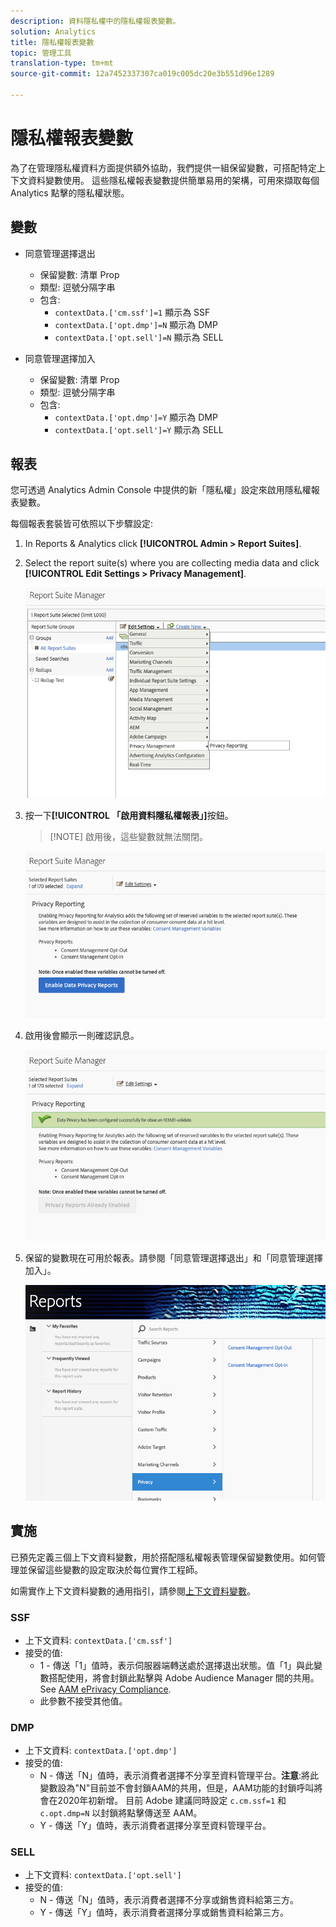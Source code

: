 ```yaml
---
description: 資料隱私權中的隱私權報表變數。
solution: Analytics
title: 隱私權報表變數
topic: 管理工具
translation-type: tm+mt
source-git-commit: 12a7452337307ca019c005dc20e3b551d96e1289

---
```



# 隱私權報表變數

為了在管理隱私權資料方面提供額外協助，我們提供一組保留變數，可搭配特定上下文資料變數使用。
這些隱私權報表變數提供簡單易用的架構，可用來擷取每個 Analytics 點擊的隱私權狀態。

## 變數

* 同意管理選擇退出
   * 保留變數: 清單 Prop
   * 類型: 逗號分隔字串
   * 包含:
      * `contextData.['cm.ssf']=1` 顯示為 SSF
      * `contextData.['opt.dmp']=N` 顯示為 DMP
      * `contextData.['opt.sell']=N` 顯示為 SELL

* 同意管理選擇加入
   * 保留變數: 清單 Prop
   * 類型: 逗號分隔字串
   * 包含:
      * `contextData.['opt.dmp']=Y` 顯示為 DMP
      * `contextData.['opt.sell']=Y` 顯示為 SELL

## 報表

您可透過 Analytics Admin Console 中提供的新「隱私權」設定來啟用隱私權報表變數。

每個報表套裝皆可依照以下步驟設定:
1. In Reports &amp; Analytics click **[!UICONTROL Admin &gt; Report Suites]**.
1. Select the report suite(s) where you are collecting media data and click **[!UICONTROL Edit Settings &gt; Privacy Management]**.

   ![](assets/rsm-privacy-select.png)

1. 按一下&#x200B;**[!UICONTROL 「啟用資料隱私權報表」]**&#x200B;按鈕。

   > [!NOTE] 啟用後，這些變數就無法關閉。

   ![](assets/rsm-privacy-enable.png)

1. 啟用後會顯示一則確認訊息。

   ![](assets/rsm-privacy-config.png)

1. 保留的變數現在可用於報表。請參閱「同意管理選擇退出」和「同意管理選擇加入」。

   ![](assets/rsm-privacy-reports.png)

## 實施

已預先定義三個上下文資料變數，用於搭配隱私權報表管理保留變數使用。如何管理並保留這些變數的設定取決於每位實作工程師。

如需實作上下文資料變數的通用指引，請參閱[上下文資料變數](https://docs.adobe.com/help/en/analytics/implementation/javascript-implementation/variables-analytics-reporting/context-data-variables.html)。

### SSF

* 上下文資料: `contextData.['cm.ssf']`
* 接受的值:
   * 1 - 傳送「1」值時，表示伺服器端轉送處於選擇退出狀態。值「1」與此變數搭配使用，將會封鎖此點擊與 Adobe Audience Manager 間的共用。See [AAM ePrivacy Compliance](https://docs.adobe.com/help/en/analytics/integration/audience-analytics/audience-analytics-workflow/ssf-gdpr.html).
   * 此參數不接受其他值。

### DMP

* 上下文資料: `contextData.['opt.dmp']`
* 接受的值: 
   * N - 傳送「N」值時，表示消費者選擇不分享至資料管理平台。**注意**:將此變數設為"N"目前並不會封鎖AAM的共用，但是，AAM功能的封鎖呼叫將會在2020年初新增。 目前 Adobe 建議同時設定 `c.cm.ssf=1` 和 `c.opt.dmp=N` 以封鎖將點擊傳送至 AAM。
   * Y - 傳送「Y」值時，表示消費者選擇分享至資料管理平台。

### SELL

* 上下文資料: `contextData.['opt.sell']`
* 接受的值: 
   * N - 傳送「N」值時，表示消費者選擇不分享或銷售資料給第三方。
   * Y - 傳送「Y」值時，表示消費者選擇分享或銷售資料給第三方。

